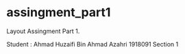 # assingment_part1
Layout Assingment Part 1. 

Student : Ahmad Huzaifi Bin Ahmad Azahri 1918091 Section 1
